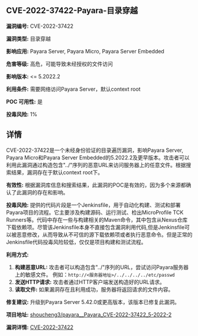 ## CVE-2022-37422-Payara-目录穿越

**漏洞编号:** CVE-2022-37422

**漏洞类型:** 目录穿越

**影响应用:** Payara Server, Payara Micro, Payara Server Embedded

**危害等级:** 高危，可能导致未经授权的文件访问

**影响版本:** <= 5.2022.2

**利用条件:** 需要网络访问Payara Server，默认context root

**POC 可用性:** 是

**投毒风险:** 1%

## 详情

CVE-2022-37422是一个未经身份验证的目录遍历漏洞，影响Payara Server, Payara Micro和Payara Server Embedded的5.2022.2及更早版本。攻击者可以利用此漏洞通过构造包含"../"序列的恶意URL来访问服务器上的任意文件。根据搜索结果，漏洞存在于默认context root下。

**有效性:** 根据漏洞库信息和搜索结果，此漏洞的POC是有效的，因为多个来源都确认了此漏洞的存在和影响。

**投毒风险:** 提供的代码片段是一个Jenkinsfile，用于自动化构建、测试和部署Payara项目的流程。它主要涉及构建源码、运行测试、检出MicroProfile TCK Runners等。代码中存在一些与构建相关的Maven命令，其中包含从Nexus仓库下载依赖项。尽管该Jenkinsfile本身不直接包含漏洞利用代码,但是Jenkinsfile可以被恶意修改，从而导致从不可信的源下载依赖项或者执行恶意命令。但是正常的Jenkinsfile代码投毒风险较低，仅仅是项目构建和测试流程。

**利用方式:**
1.  **构建恶意URL:** 攻击者可以构造包含"../"序列的URL，尝试访问Payara服务器上的敏感文件。 例如：`http://<服务器地址>/../../../../etc/passwd`
2.  **发送HTTP请求:** 攻击者通过HTTP客户端发送构造好的URL请求。
3.  **读取文件:** 如果漏洞存在且利用成功，服务器将返回请求的文件内容。

**修复建议:**
升级到Payara Server 5.42.0或更高版本，该版本已修复此漏洞。

**项目地址:** [shoucheng3/payara__Payara_CVE-2022-37422_5-2022-2](https://github.com/shoucheng3/payara__Payara_CVE-2022-37422_5-2022-2)

**漏洞详情:** [CVE-2022-37422](https://nvd.nist.gov/vuln/detail/CVE-2022-37422)